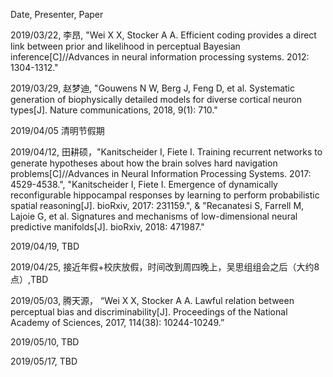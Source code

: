 Date, Presenter, Paper

2019/03/22, 李昂, "Wei X X, Stocker A A. Efficient coding provides a direct link between prior and likelihood in perceptual Bayesian inference[C]//Advances in neural information processing systems. 2012: 1304-1312."

2019/03/29, 赵梦迪, "Gouwens N W, Berg J, Feng D, et al. Systematic generation of biophysically detailed models for diverse cortical neuron types[J]. Nature communications, 2018, 9(1): 710."

2019/04/05 清明节假期

2019/04/12, 田耕硕，"Kanitscheider I, Fiete I. Training recurrent networks to generate hypotheses about how the brain solves hard navigation problems[C]//Advances in Neural Information Processing Systems. 2017: 4529-4538.", "Kanitscheider I, Fiete I. Emergence of dynamically reconfigurable hippocampal responses by learning to perform probabilistic spatial reasoning[J]. bioRxiv, 2017: 231159.", & "Recanatesi S, Farrell M, Lajoie G, et al. Signatures and mechanisms of low-dimensional neural predictive manifolds[J]. bioRxiv, 2018: 471987."

2019/04/19, TBD

2019/04/25, 接近年假+校庆放假，时间改到周四晚上，吴思组组会之后（大约8点）,TBD

2019/05/03, 腾天源， “Wei X X, Stocker A A. Lawful relation between perceptual bias and discriminability[J]. Proceedings of the National Academy of Sciences, 2017, 114(38): 10244-10249.”

2019/05/10, TBD

2019/05/17, TBD

